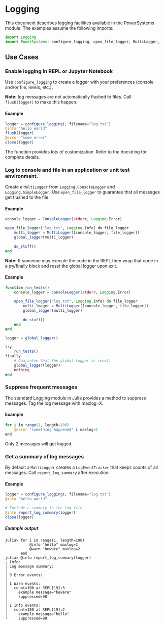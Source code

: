 # Logging
This document describes logging facilities available in the PowerSystems
module. The examples assume the following imports:

```julia
import Logging
import PowerSystems: configure_logging, open_file_logger, MultiLogger, LogEventTracker
```

## Use Cases

### Enable logging in REPL or Jupyter Notebook

Use `configure_logging` to create a logger with your preferences (console
and/or file, levels, etc.).

**Note:** log messages are not automatically flushed to files. Call
`flush(logger)` to make this happen.

#### Example

```julia
logger = configure_logging(; filename="log.txt")
@info "hello world"
flush(logger)
@error "some error"
close(logger)
```

The function provides lots of customization. Refer to the docstring for complete details.

### Log to console and file in an application or unit test environment.

Create a `MultiLogger` from `Logging.ConsoleLogger` and `Logging.SimpleLogger`.
Use `open_file_logger` to guarantee that all messages get flushed to the file.

#### Example

```julia
console_logger = ConsoleLogger(stderr, Logging.Error)

open_file_logger("log.txt", Logging.Info) do file_logger
    multi_logger = MultiLogger([console_logger, file_logger])
    global_logger(multi_logger)
    
    do_stuff()
end
```

**Note:** If someone may execute the code in the REPL then wrap that code in a
try/finally block and reset the global logger upon exit.

#### Example

```julia
function run_tests()
    console_logger = ConsoleLogger(stderr, Logging.Error)
    
    open_file_logger("log.txt", Logging.Info) do file_logger
        multi_logger = MultiLogger([console_logger, file_logger])
        global_logger(multi_logger)
        
        do_stuff()
    end
end

logger = global_logger()

try
    run_tests()
finally
    # Guarantee that the global logger is reset.
    global_logger(logger)
    nothing
end
```

### Suppress frequent messages
The standard Logging module in Julia provides a method to suppress messages.
Tag the log message with maxlog=X.

#### Example

```julia
for i in range(1, length=100)
    @error "something happened" i maxlog=2
end
```

Only 2 messages will get logged.

### Get a summary of log messages

By default a `MultiLogger` creates a `LogEventTracker` that keeps counts of all
messages. Call `report_log_summary` after execution.

#### Example

```julia
logger = configure_logging(; filename="log.txt")
@info "hello world"

# Include a summary in the log file.
@info report_log_summary(logger)
close(logger)
```

##### Example output
```
julia> for i in range(1, length=100)
           @info "hello" maxlog=2
           @warn "beware" maxlog=2
       end
julia> @info report_log_summary(logger)
┌ Info:
│ Log message summary:
│
│ 0 Error events:
│
│ 1 Warn events:
│   count=100 at REPL[19]:3
│     example message="beware"
│     suppressed=98
│
│ 1 Info events:
│   count=100 at REPL[19]:2
│     example message="hello"
└     suppressed=98
```
